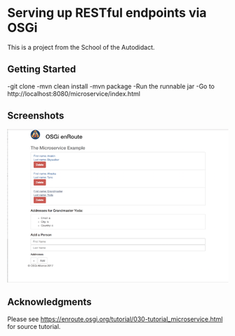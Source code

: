 # Serving up RESTful endpoints via OSGi

This is a project from the School of the Autodidact.

## Getting Started

-git clone
-mvn clean install
-mvn package
-Run the runnable jar
-Go to http://localhost:8080/microservice/index.html

## Screenshots

![alt text](https://github.com/mplawley/osgi-restful-microservice/blob/master/OSGi-screenshot.png)

## Acknowledgments

Please see https://enroute.osgi.org/tutorial/030-tutorial_microservice.html for source tutorial.
